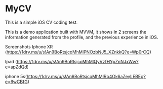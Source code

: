 # MyCV
This is a simple iOS CV coding test.

This is a demo application built with MVVM, it shows in 2 screens the information generated from the profile, and  the previous experience in iOS.

Screenshots
Iphone XR (https://1drv.ms/u/s!An9BoRtsjcoMhMlPNOzbNJ5_XZnkkQ?e=Wp0rCQ)

Ipad (https://1drv.ms/u/s!An9BoRtsjcoMhMlQyVzfHYpZnNJxWw?e=apZdQd)

iphone 5s(https://1drv.ms/u/s!An9BoRtsjcoMhMlRb4Ok6aZeyLEBEg?e=6wCBfG)

